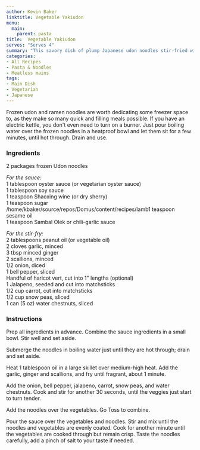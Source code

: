 ```yaml
---
author: Kevin Baker
linktitle: Vegetable Yakiudon
menu:
  main:
    parent: pasta
title:  Vegetable Yakiudon
serves: "Serves 4"
summary: "This savory dish of plump Japanese udon noodles stir-fried with some sliced-up vegetables comes together in a snap"
categories:
- All Recipes
- Pasta & Noodles
- Meatless mains
tags: 
- Main Dish
- Vegetarian
- Japanese
---
```


Frozen udon and ramen noodles are worth dedicating some freezer space to, as they make so many quick and filling meals possible. If you have an electric kettle, you don't even need to turn on a burner. Just pour boiling water over the frozen noodles in a heatproof bowl and let them sit for a few minutes, until hot through.  Drain and use.

### Ingredients

<div class="ingredient-list">

2 packages frozen Udon noodles  

*For the sauce:*  
1 tablespoon oyster sauce (or vegetarian oyster sauce)  
1 tablespoon soy sauce  
1 teaspoon Shaoxing wine (or dry sherry)  
1 teaspoon sugar  
/home/kbaker/source/repos/Domus/content/recipes/lamb1 teaspoon sesame oil  
1 teaspoon Sambal Olek or chili-garlic sauce  
  
*For the stir-fry:*  
2 tablespoons peanut oil (or vegetable oil)  
2 cloves garlic, minced  
3 tbsp minced ginger  
2 scallions, minced  
1/2 onion, diced  
1 bell pepper, sliced  
Handful of haricot vert, cut into 1" lengths (optional)  
1 Jalapeno, seeded and cut into matchsticks  
1/2 cup carrot, cut into matchsticks  
1/2 cup snow peas, sliced      
1 can (5 oz) water chestnuts, sliced   


</div>

### Instructions
Prep all ingredients in advance. Combine the sauce ingredients in a small bowl. Stir well and set aside.

Submerge the noodles in boiling water just until they are hot through; drain and set aside.

Heat 1 tablespoon oil in a large skillet over medium-high heat. Add the garlic, ginger and scallions, and fry until fragrant, about 1 minute.

Add the onion, bell pepper, jalapeno, carrot, snow peas, and water chestnuts. Cook and stir for another 30 seconds, until the veggies just start to turn tender.

Add the noodles over the vegetables. Go Toss to combine.

Pour the sauce over the vegetables and noodles. Stir and mix until the noodles and vegetables are evenly coated. Cook for another minute until the vegetables are cooked through but remain crisp. Taste the noodles carefully, add a pinch of salt to your taste if needed.
